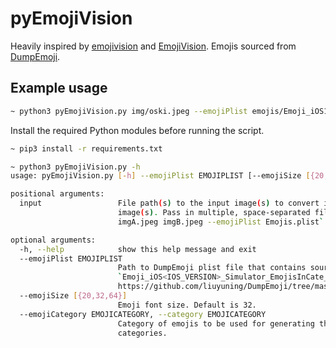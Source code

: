 # pyEmojiVision

Heavily inspired by [emojivision](https://github.com/gabrieloc/emojivision) and [EmojiVision](https://github.com/ihollander/emoji-vision). Emojis sourced from [DumpEmoji](https://github.com/liuyuning/DumpEmoji/).

## Example usage

```sh
~ python3 pyEmojiVision.py img/oski.jpeg --emojiPlist emojis/Emoji_iOS10.3.1_Simulator_EmojisInCate_1432.plist
```

Install the required Python modules before running the script.
```sh
~ pip3 install -r requirements.txt
```

```sh
~ python3 pyEmojiVision.py -h
usage: pyEmojiVision.py [-h] --emojiPlist EMOJIPLIST [--emojiSize [{20,32,64}]] [--emojiCategory EMOJICATEGORY] input [input ...]

positional arguments:
  input                 File path(s) to the input image(s) to convert into emojis. Output image(s) will be saved to the same location as the input
                        image(s). Pass in multiple, space-separated file paths to convert multiple images at once. For example: `python3 pyEmojiVision.py
                        imgA.jpeg imgB.jpeg --emojiPlist Emojis.plist`

optional arguments:
  -h, --help            show this help message and exit
  --emojiPlist EMOJIPLIST
                        Path to DumpEmoji plist file that contains source emojis grouped into categories. These are the
                        `Emoji_iOS<IOS_VERSION>_Simulator_EmojisInCate_<NUM_EMOJIS>.plist` files found at
                        https://github.com/liuyuning/DumpEmoji/tree/master/Emojis
  --emojiSize [{20,32,64}]
                        Emoji font size. Default is 32.
  --emojiCategory EMOJICATEGORY, --category EMOJICATEGORY
                        Category of emojis to be used for generating the output image. If not provided, the default behavior is to use emojis from all
                        categories.
```